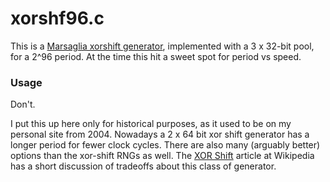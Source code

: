 # xorshf96.c

This is a [Marsaglia xorshift generator](http://www.jstatsoft.org/v08/i14/paper
"Xorshift RNGs"), implemented with a 3 x 32-bit pool, for a 2^96 period. At the
time this hit a sweet spot for period vs speed.

### Usage

Don't.

I put this up here only for historical purposes, as it used to be on my personal
site from 2004. Nowadays a 2 x 64 bit xor shift generator has a longer period
for fewer clock cycles. There are also many (arguably better) options than the
xor-shift RNGs as well. The [XOR Shift](https://en.wikipedia.org/wiki/Xorshift)
article at Wikipedia has a short discussion of tradeoffs about this class of
generator.
